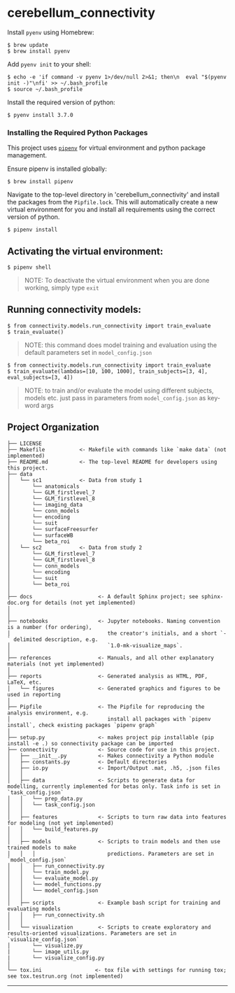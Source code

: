 cerebellum_connectivity 
==============================

Install `pyenv` using Homebrew:

    $ brew update
    $ brew install pyenv

Add `pyenv init` to your shell:

    $ echo -e 'if command -v pyenv 1>/dev/null 2>&1; then\n  eval "$(pyenv init -)"\nfi' >> ~/.bash_profile
    $ source ~/.bash_profile

Install the required version of python:

    $ pyenv install 3.7.0

### Installing the Required Python Packages

This project uses [`pipenv`](https://github.com/pypa/pipenv) for virtual environment and python package management.

Ensure pipenv is installed globally:

    $ brew install pipenv

Navigate to the top-level directory in 'cerebellum_connectivity' and install the packages from the `Pipfile.lock`.
This will automatically create a new virtual environment for you and install all requirements using the correct version of python.

    $ pipenv install

## Activating the virtual environment:

    $ pipenv shell

> NOTE: To deactivate the virtual environment when you are done working, simply type `exit`

## Running connectivity models:

    $ from connectivity.models.run_connectivity import train_evaluate
    $ train_evaluate()

> NOTE: this command does model training and evaluation using the default parameters set in `model_config.json`

    $ from connectivity.models.run_connectivity import train_evaluate
    $ train_evaluate(lambdas=[10, 100, 1000], train_subjects=[3, 4], eval_subjects=[3, 4])

> NOTE: to train and/or evaluate the model using different subjects, models etc. just pass in parameters from `model_config.json` as key-word args


Project Organization
------------

    ├── LICENSE
    ├── Makefile           <- Makefile with commands like `make data` (not implemented)
    ├── README.md          <- The top-level README for developers using this project.
    ├── data
    │   └── sc1            <- Data from study 1
    │       └── anatomicals          
    │       └── GLM_firstlevel_7
    │       └── GLM_firstlevel_8
    │       └── imaging_data
    │       └── conn_models
    │       └── encoding
    │       └── suit
    │       └── surfaceFreesurfer
    │       └── surfaceWB
    │       └── beta_roi
    │   └── sc2            <- Data from study 2         
    │       └── GLM_firstlevel_7
    │       └── GLM_firstlevel_8
    │       └── conn_models
    │       └── encoding
    │       └── suit
    │       └── beta_roi    
    │
    ├── docs                     <- A default Sphinx project; see sphinx-doc.org for details (not yet implemented)
    │
    │
    ├── notebooks                <- Jupyter notebooks. Naming convention is a number (for ordering),
    │                               the creator's initials, and a short `-` delimited description, e.g.
    │                               `1.0-mk-visualize_maps`.
    │
    ├── references               <- Manuals, and all other explanatory materials (not yet implemented)
    │
    ├── reports                  <- Generated analysis as HTML, PDF, LaTeX, etc.
    │   └── figures              <- Generated graphics and figures to be used in reporting
    │
    ├── Pipfile                  <- The Pipfile for reproducing the analysis environment, e.g.
    │                               install all packages with `pipenv install`, check existing packages `pipenv graph`
    │
    ├── setup.py                 <- makes project pip installable (pip install -e .) so connectivity package can be imported
    ├── connectivity             <- Source code for use in this project.
    │   ├── __init__.py          <- Makes connectivity a Python module
    │   ├── constants.py         <- Default directories   
    │   ├── io.py                <- Import/Output .mat, .h5, .json files
    │   │
    │   ├── data                 <- Scripts to generate data for modelling, currently implemented for betas only. Task info is set in `task_config.json`
    │   │   └── prep_data.py
    │   │   └── task_config.json
    │   │
    │   ├── features             <- Scripts to turn raw data into features for modeling (not yet implemented)
    │   │   └── build_features.py
    │   │
    │   ├── models               <- Scripts to train models and then use trained models to make
    │   │   │                       predictions. Parameters are set in `model_config.json`
    │   │   ├── run_connectivity.py
    │   │   └── train_model.py
    │   │   └── evaluate_model.py
    │   │   └── model_functions.py
    │   │   └── model_config.json
    │   │   
    │   ├── scripts              <- Example bash script for training and evaluating models
    │   │   ├── run_connectivity.sh
    │   │
    │   └── visualization        <- Scripts to create exploratory and results-oriented visualizations. Parameters are set in `visualize_config.json`
    │       └── visualize.py
    |       └── image_utils.py
    |       └── visualize_config.py
    │
    └── tox.ini                 <- tox file with settings for running tox; see tox.testrun.org (not implemented)


--------

